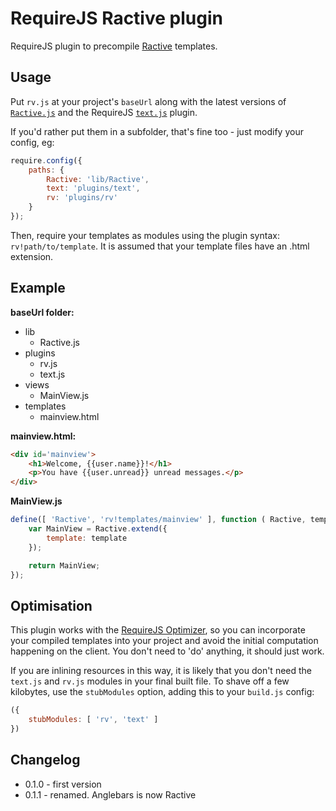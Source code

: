 RequireJS Ractive plugin
==========================

RequireJS plugin to precompile [Ractive][1] templates.

Usage
-----

Put `rv.js` at your project's `baseUrl` along with the latest versions of [`Ractive.js`][1] and the RequireJS [`text.js`][2] plugin.

If you'd rather put them in a subfolder, that's fine too - just modify your config, eg:

```js
require.config({
	paths: {
		Ractive: 'lib/Ractive',
		text: 'plugins/text',
		rv: 'plugins/rv'
	}
});
```

Then, require your templates as modules using the plugin syntax: `rv!path/to/template`. It is assumed that your template files have an .html extension.


Example
-------

**baseUrl folder:**

* lib
    * Ractive.js
* plugins
    * rv.js
    * text.js
* views
    * MainView.js
* templates
    * mainview.html

**mainview.html:**

```html
<div id='mainview'>
	<h1>Welcome, {{user.name}}!</h1>
	<p>You have {{user.unread}} unread messages.</p>
</div>
```

**MainView.js**

```js
define([ 'Ractive', 'rv!templates/mainview' ], function ( Ractive, template ) {
	var MainView = Ractive.extend({
		template: template
	});

	return MainView;
});
```


Optimisation
------------

This plugin works with the [RequireJS Optimizer][3], so you can incorporate your compiled templates into your project and avoid the initial computation happening on the client. You don't need to 'do' anything, it should just work.

If you are inlining resources in this way, it is likely that you don't need the `text.js` and `rv.js` modules in your final built file. To shave off a few kilobytes, use the `stubModules` option, adding this to your `build.js` config:

```js
({
	stubModules: [ 'rv', 'text' ]
})
```


Changelog
---------

* 0.1.0 - first version
* 0.1.1 - renamed. Anglebars is now Ractive



[1]: https://github.com/Rich-Harris/Ractive
[2]: https://github.com/requirejs/text
[3]: http://requirejs.org/docs/optimization.html